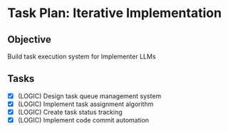 # Task Plan: Iterative Implementation

## Objective
Build task execution system for Implementer LLMs

## Tasks
- [x] (LOGIC) Design task queue management system
- [x] (LOGIC) Implement task assignment algorithm
- [x] (LOGIC) Create task status tracking
- [x] (LOGIC) Implement code commit automation